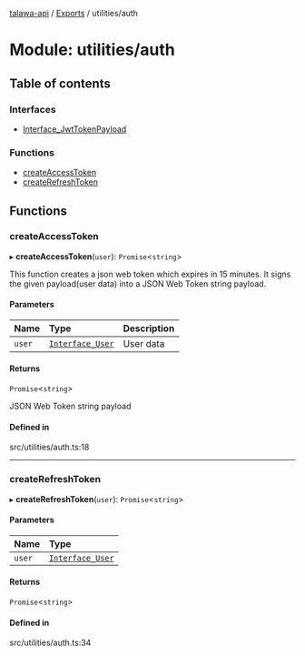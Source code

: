 [talawa-api](../README.md) / [Exports](../modules.md) / utilities/auth

# Module: utilities/auth

## Table of contents

### Interfaces

- [Interface\_JwtTokenPayload](../interfaces/utilities_auth.Interface_JwtTokenPayload.md)

### Functions

- [createAccessToken](utilities_auth.md#createaccesstoken)
- [createRefreshToken](utilities_auth.md#createrefreshtoken)

## Functions

### createAccessToken

▸ **createAccessToken**(`user`): `Promise`<`string`\>

This function creates a json web token which expires in 15 minutes.
It signs the given payload(user data) into a JSON Web Token string payload.

#### Parameters

| Name | Type | Description |
| :------ | :------ | :------ |
| `user` | [`Interface_User`](../interfaces/models_User.Interface_User.md) | User data |

#### Returns

`Promise`<`string`\>

JSON Web Token string payload

#### Defined in

src/utilities/auth.ts:18

___

### createRefreshToken

▸ **createRefreshToken**(`user`): `Promise`<`string`\>

#### Parameters

| Name | Type |
| :------ | :------ |
| `user` | [`Interface_User`](../interfaces/models_User.Interface_User.md) |

#### Returns

`Promise`<`string`\>

#### Defined in

src/utilities/auth.ts:34
